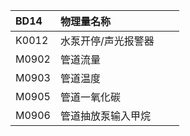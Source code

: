 | BD14  | 物理量名称      |     |     |
| :---- | :--------- | :-- | --- |
| K0012 | 水泵开停/声光报警器 |     |     |
| M0902 | 管道流量       |     |     |
| M0903 | 管道温度       |     |     |
| M0905 | 管道一氧化碳     |     |     |
| M0906 | 管道抽放泵输入甲烷  |     |     |

